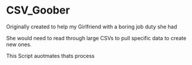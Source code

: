 # CSV_Goober
Originally created to help my Girlfriend with a boring job duty she had

She would need to read through large CSVs to pull specific data to create new ones.

This Script auotmates thats process
